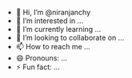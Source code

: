 - 👋 Hi, I’m @niranjanchy
- 👀 I’m interested in ...
- 🌱 I’m currently learning ...
- 💞️ I’m looking to collaborate on ...
- 📫 How to reach me ...
- 😄 Pronouns: ...
- ⚡ Fun fact: ...

<!---
niranjanchy/niranjanchy is a ✨ special ✨ repository because its `README.md` (this file) appears on your GitHub profile.
You can click the Preview link to take a look at your changes.
--->
